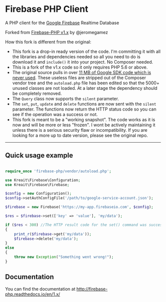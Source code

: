 # Firebase PHP Client

A PHP client for the [Google Firebase](https://firebase.google.com) Realtime Database

Forked from [Firebase-PHP v1.x](https://github.com/kreait/firebase-php/tree/1.x) by @jeromegamez 

How this fork is different from the original:
 * This fork is a drop-in ready version of the code. I'm committing it with all the libraries and dependencies needed so all you need to do is download it and `include()` it into your project. No Composer needed.
 * This is a fork of the v1.x code so it only requires PHP 5.6 or above.
 * The original source pulls in over [11 MB of Google SDK code which is never used](https://github.com/kreait/firebase-php/issues/74). These useless files are stripped out of the Composer vendor tree and the `autoload.php` file has been edited so that the 5000+ unused classes are not loaded. At a later stage the dependency should be completely removed. 
 * The `Query` class now supports the `silent` parameter.
 * The `set`, `put`, `update` and `delete` functions are now sent with the `silent` parameter. The functions now return the HTTP status code so you can see if the operation was a success or not.
 * This fork is meant to be a "working snapshot". The code works as it is now and will be more or less "frozen". I wont be actively maintaining it unless there is a serious security flaw or incompatibility. If you are looking for a more up to date version, please see the original repo.
---

## Quick usage example

```php

require_once 'firebase-php/vendor/autoload.php';

use Kreait\Firebase\Configuration;
use Kreait\Firebase\Firebase;

$config = new Configuration();
$config->setAuthConfigFile('/path/to/google-service-account.json');

$firebase = new Firebase('https://my-app.firebaseio.com', $config);

$res = $firebase->set(['key' => 'value'], 'my/data');

if ($res < 300) //The HTTP result code for the set() command was successful:
{
	print_r($firebase->get('my/data'));
	$firebase->delete('my/data');
}
else
{
	throw new Exception("Something went wrong!");
}

```

## Documentation

You can find the documentation at http://firebase-php.readthedocs.io/en/1.x/
